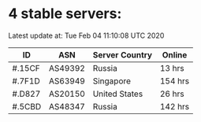 # 4 stable servers:

Latest update at: Tue Feb 04 11:10:08 UTC 2020

| ID | ASN | Server Country | Online |
| -- | --- | -------------- | ------ |
| #.15CF | AS49392 | Russia | 13 hrs |
| #.7F1D | AS63949 | Singapore | 154 hrs |
| #.D827 | AS20150 | United States | 26 hrs |
| #.5CBD | AS48347 | Russia | 142 hrs |


